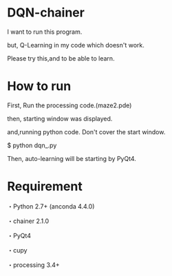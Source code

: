 # DQN-chainer
 I want to run this program.
 
 but, Q-Learning in my code which doesn't work.
 
 Please try this,and to be able to learn.
 
 # How to run

First, Run the processing code.(maze2.pde)

then, starting window was displayed.

and,running python code. Don't cover the start window.


$ python dqn_.py

Then, auto-learning will be starting by PyQt4.
 
 

# Requirement
・Python 2.7+ (anconda 4.4.0)

・chainer 2.1.0

・PyQt4

・cupy

・processing 3.4+

